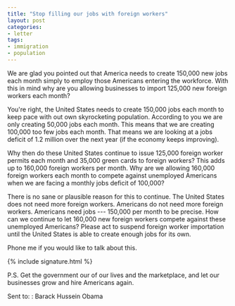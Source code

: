 ```yaml
---
title: "Stop filling our jobs with foreign workers"
layout: post
categories:
- letter
tags:
- immigration
- population
---
```


We are glad you pointed out that America needs to create 150,000 new jobs each month simply to employ those Americans entering the workforce. With this in mind why are you allowing businesses to import 125,000 new foreign workers each month?

You're right, the United States needs to create 150,000 jobs each month to keep pace with out own skyrocketing population. According to you we are only creating 50,000 jobs each month. This means that we are creating 100,000 too few jobs each month. That means we are looking at a jobs deficit of 1.2 million over the next year (if the economy keeps improving).

Why then do these United States continue to issue 125,000 foreign worker permits each month and 35,000 green cards to foreign workers? This adds up to 160,000 foreign workers per month. Why are we allowing 160,000 foreign workers each month to compete against unemployed Americans when we are facing a monthly jobs deficit of 100,000?

There is no sane or plausible reason for this to continue. The United States does not need more foreign workers. Americans do not need more foreign workers. Americans need jobs --- 150,000 per month to be precise. How can we continue to let 160,000 new foreign workers compete against these unemployed Americans? Please act to suspend foreign worker importation until the United States is able to create enough jobs for its own.

Phone me if you would like to talk about this.

{% include signature.html %}

P.S. Get the government our of our lives and the marketplace, and let our businesses grow and hire Americans again.

Sent to:
: Barack Hussein Obama
